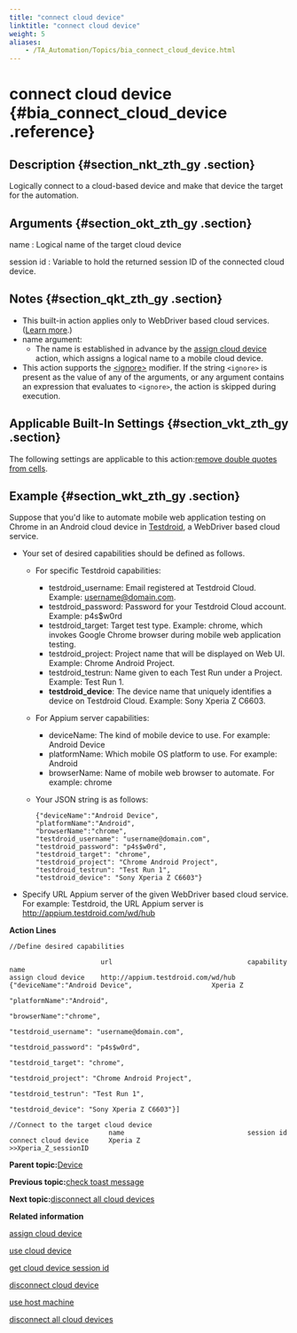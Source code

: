 ```yaml
--- 
title: "connect cloud device"
linktitle: "connect cloud device"
weight: 5
aliases: 
    - /TA_Automation/Topics/bia_connect_cloud_device.html
---
```

# connect cloud device {#bia_connect_cloud_device .reference}

## Description {#section_nkt_zth_gy .section}

Logically connect to a cloud-based device and make that device the target for the automation.

## Arguments {#section_okt_zth_gy .section}

name
:   Logical name of the target cloud device

session id
:   Variable to hold the returned session ID of the connected cloud device.

## Notes {#section_qkt_zth_gy .section}

-   This built-in action applies only to WebDriver based cloud services. \([Learn more](aut_app_cloud_testing.html).\)
-   name argument:
    -   The name is established in advance by the [assign cloud device](bia_assign_cloud_device.html) action, which assigns a logical name to a mobile cloud device.
-   This action supports the [<ignore\>](../../reuse/../TA_Automation/Topics/Ignoring_action.html) modifier. If the string `<ignore>` is present as the value of any of the arguments, or any argument contains an expression that evaluates to `<ignore>`, the action is skipped during execution.

## Applicable Built-In Settings {#section_vkt_zth_gy .section}

The following settings are applicable to this action:[remove double quotes from cells](bis_remove_double_quotes_from_cells.html).

## Example {#section_wkt_zth_gy .section}

Suppose that you'd like to automate mobile web application testing on Chrome in an Android cloud device in [Testdroid](http://docs.testdroid.com/appium/testdroid-desired-caps/), a WebDriver based cloud service.

-   Your set of desired capabilities should be defined as follows.
    -   For specific Testdroid capabilities:
        -   testdroid\_username: Email registered at Testdroid Cloud. Example: username@domain.com.
        -   testdroid\_password: Password for your Testdroid Cloud account. Example: p4s$w0rd
        -   testdroid\_target: Target test type. Example: chrome, which invokes Google Chrome browser during mobile web application testing.
        -   testdroid\_project: Project name that will be displayed on Web UI. Example: Chrome Android Project.
        -   testdroid\_testrun: Name given to each Test Run under a Project. Example: Test Run 1.
        -   **testdroid\_device**: The device name that uniquely identifies a device on Testdroid Cloud. Example: Sony Xperia Z C6603.
    -   For Appium server capabilities:
        -   deviceName: The kind of mobile device to use. For example: Android Device
        -   platformName: Which mobile OS platform to use. For example: Android
        -   browserName: Name of mobile web browser to automate. For example: chrome
    -   Your JSON string is as follows:

        ```
        {"deviceName":"Android Device",
        "platformName":"Android",
        "browserName":"chrome",
        "testdroid_username": "username@domain.com", 
        "testdroid_password": "p4s$w0rd", 
        "testdroid_target": "chrome",
        "testdroid_project": "Chrome Android Project", 
        "testdroid_testrun": "Test Run 1",
        "testdroid_device": "Sony Xperia Z C6603"}
        ```

-   Specify URL Appium server of the given WebDriver based cloud service. For example: Testdroid, the URL Appium server is http://appium.testdroid.com/wd/hub

**Action Lines**

```
//Define desired capabilities
              
                       url                                  capability                                         name   
assign cloud device    http://appium.testdroid.com/wd/hub   {"deviceName":"Android Device",                    Xperia Z
                                                            "platformName":"Android",
                                                            "browserName":"chrome",
                                                            "testdroid_username": "username@domain.com",
                                                            "testdroid_password": "p4s$w0rd", 
                                                            "testdroid_target": "chrome",
                                                            "testdroid_project": "Chrome Android Project", 
                                                            "testdroid_testrun": "Test Run 1",
                                                            "testdroid_device": "Sony Xperia Z C6603"}]    
              
//Connect to the target cloud device
                         name                               session id
connect cloud device     Xperia Z                           >>Xperia_Z_sessionID
```

**Parent topic:**[Device](../../TA_Automation/Topics/bia_device.html)

**Previous topic:**[check toast message](../../TA_Automation/Topics/bia_check_toast_message.html)

**Next topic:**[disconnect all cloud devices](../../TA_Automation/Topics/bia_disconnect_all_cloud_devices.html)

**Related information**  


[assign cloud device](../../TA_Automation/Topics/bia_assign_cloud_device.html)

[use cloud device](../../TA_Automation/Topics/bia_use_cloud_device.html)

[get cloud device session id](../../TA_Automation/Topics/bia_get_cloud_device_session_id.html)

[disconnect cloud device](../../TA_Automation/Topics/bia_disconnect_cloud_device.html)

[use host machine](../../TA_Automation/Topics/bia_use_host_machine.html)

[disconnect all cloud devices](../../TA_Automation/Topics/bia_disconnect_all_cloud_devices.html)

